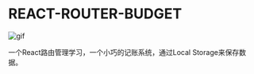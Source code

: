 # REACT-ROUTER-BUDGET

![gif](https://github.com/changmushu/REACT-ROUTER-BUDGET/blob/test/image/1.gif)

一个React路由管理学习，一个小巧的记账系统，通过Local Storage来保存数据。
